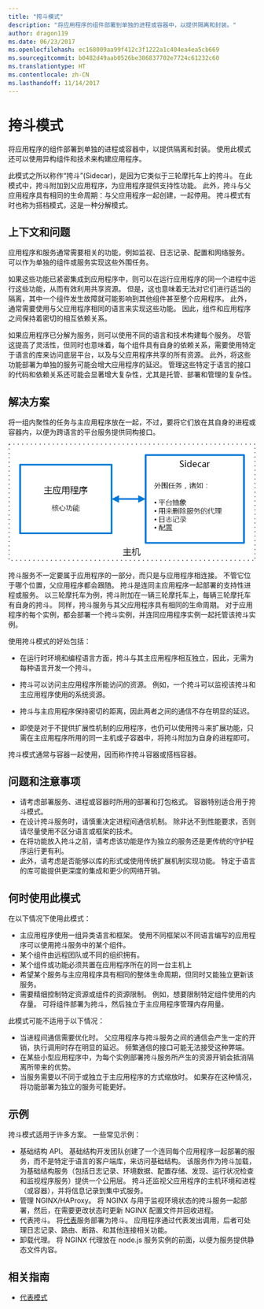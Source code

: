 ```yaml
---
title: "挎斗模式"
description: "将应用程序的组件部署到单独的进程或容器中，以提供隔离和封装。"
author: dragon119
ms.date: 06/23/2017
ms.openlocfilehash: ec168009aa99f412c3f1222a1c404ea4ea5cb669
ms.sourcegitcommit: b0482d49aab0526be386837702e7724c61232c60
ms.translationtype: HT
ms.contentlocale: zh-CN
ms.lasthandoff: 11/14/2017
---
```

# <a name="sidecar-pattern"></a>挎斗模式

将应用程序的组件部署到单独的进程或容器中，以提供隔离和封装。 使用此模式还可以使用异构组件和技术来构建应用程序。

此模式之所以称作“挎斗”(Sidecar)，是因为它类似于三轮摩托车上的挎斗。 在此模式中，挎斗附加到父应用程序，为应用程序提供支持性功能。 此外，挎斗与父应用程序具有相同的生命周期：与父应用程序一起创建，一起停用。 挎斗模式有时也称为搭档模式，这是一种分解模式。

## <a name="context-and-problem"></a>上下文和问题

应用程序和服务通常需要相关的功能，例如监视、日志记录、配置和网络服务。 可以作为单独的组件或服务实现这些外围任务。 

如果这些功能已紧密集成到应用程序中，则可以在运行应用程序的同一个进程中运行这些功能，从而有效利用共享资源。 但是，这也意味着无法对它们进行适当的隔离，其中一个组件发生故障就可能影响到其他组件甚至整个应用程序。 此外，通常需要使用与父应用程序相同的语言来实现这些功能。 因此，组件和应用程序之间保持着密切的相互依赖关系。

如果应用程序已分解为服务，则可以使用不同的语言和技术构建每个服务。 尽管这提高了灵活性，但同时也意味着，每个组件具有自身的依赖关系，需要使用特定于语言的库来访问底层平台，以及与父应用程序共享的所有资源。 此外，将这些功能部署为单独的服务可能会增大应用程序的延迟。 管理这些特定于语言的接口的代码和依赖关系还可能会显著增大复杂性，尤其是托管、部署和管理的复杂性。

## <a name="solution"></a>解决方案

将一组内聚性的任务与主应用程序放在一起，不过，要将它们放在其自身的进程或容器内，以便为跨语言的平台服务提供同构接口。 

![](./_images/sidecar.png)

挎斗服务不一定要属于应用程序的一部分，而只是与应用程序相连接。 不管它位于哪个位置，父应用程序都会跟随。 挎斗是连同主应用程序一起部署的支持性进程或服务。 以三轮摩托车为例，挎斗附加在一辆三轮摩托车上，每辆三轮摩托车有自身的挎斗。 同样，挎斗服务与其父应用程序具有相同的生命周期。 对于应用程序的每个实例，都会部署一个挎斗实例，并连同应用程序实例一起托管该挎斗实例。 

使用挎斗模式的好处包括：

- 在运行时环境和编程语言方面，挎斗与其主应用程序相互独立，因此，无需为每种语言开发一个挎斗。 

- 挎斗可以访问主应用程序所能访问的资源。 例如，一个挎斗可以监视该挎斗和主应用程序使用的系统资源。 

- 挎斗与主应用程序保持密切的距离，因此两者之间的通信不存在明显的延迟。

- 即使是对于不提供扩展性机制的应用程序，也仍可以使用挎斗来扩展功能，只需在主应用程序所用的同一主机或子容器中，将挎斗附加为自身的进程即可。

挎斗模式通常与容器一起使用，因而称作挎斗容器或搭档容器。 

## <a name="issues-and-considerations"></a>问题和注意事项

- 请考虑部署服务、进程或容器时所用的部署和打包格式。 容器特别适合用于挎斗模式。
- 在设计挎斗服务时，请慎重决定进程间通信机制。 除非达不到性能要求，否则请尽量使用不区分语言或框架的技术。
- 在将功能放入挎斗之前，请考虑该功能是作为独立的服务还是更传统的守护程序运行更有利。
- 此外，请考虑是否能够以库的形式或使用传统扩展机制实现功能。 特定于语言的库可能提供更深度的集成和更少的网络开销。

## <a name="when-to-use-this-pattern"></a>何时使用此模式

在以下情况下使用此模式：

- 主应用程序使用一组异类语言和框架。 使用不同框架以不同语言编写的应用程序可以使用挎斗服务中的某个组件。
- 某个组件由远程团队或不同的组织拥有。
- 某个组件或功能必须共置在应用程序所在的同一台主机上
- 希望某个服务与主应用程序具有相同的整体生命周期，但同时又能独立更新该服务。
- 需要精细控制特定资源或组件的资源限制。 例如，想要限制特定组件使用的内存量。 可将组件部署为挎斗，然后独立于主应用程序管理内存用量。

此模式可能不适用于以下情况：

- 当进程间通信需要优化时。 父应用程序与挎斗服务之间的通信会产生一定的开销，执行调用时存在明显的延迟。 频繁通信的接口可能无法接受这种弊端。
- 在某些小型应用程序中，为每个实例部署挎斗服务所产生的资源开销会抵消隔离所带来的优势。
- 当服务需要以不同于或独立于主应用程序的方式缩放时。 如果存在这种情况，将功能部署为独立的服务可能更好。

## <a name="example"></a>示例

挎斗模式适用于许多方案。 一些常见示例：

- 基础结构 API。 基础结构开发团队创建了一个连同每个应用程序一起部署的服务，而不是特定于语言的客户端库，来访问基础结构。 该服务作为挎斗加载，为基础结构服务（包括日志记录、环境数据、配置存储、发现、运行状况检查和监视程序服务）提供一个公用层。 挎斗还监视父应用程序的主机环境和进程（或容器），并将信息记录到集中式服务。
- 管理 NGINX/HAProxy。 将 NGINX 与用于监视环境状态的挎斗服务一起部署，然后，在需要更改状态时更新 NGINX 配置文件并回收进程。
- 代表挎斗。 将[代表][ambassador]服务部署为挎斗。 应用程序通过代表发出调用，后者可处理日志记录、路由、断路、和其他连接相关功能。
- 卸载代理。 将 NGINX 代理放在 node.js 服务实例的前面，以便为服务提供静态文件内容。


## <a name="related-guidance"></a>相关指南

- [代表模式][ambassador]


[ambassador]: ./ambassador.md

